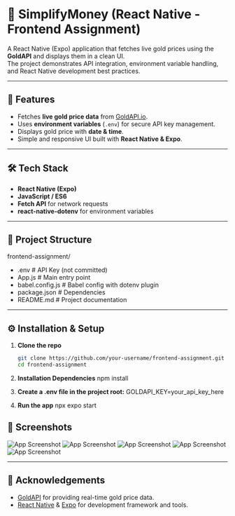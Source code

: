# 📱 SimplifyMoney (React Native - Frontend Assignment)

A React Native (Expo) application that fetches live gold prices using the **GoldAPI** and displays them in a clean UI.  
The project demonstrates API integration, environment variable handling, and React Native development best practices.

---

## 🚀 Features
- Fetches **live gold price data** from [GoldAPI.io](https://www.goldapi.io/).
- Uses **environment variables** (`.env`) for secure API key management.
- Displays gold price with **date & time**.
- Simple and responsive UI built with **React Native & Expo**.

---

## 🛠️ Tech Stack
- **React Native (Expo)**
- **JavaScript / ES6**
- **Fetch API** for network requests
- **react-native-dotenv** for environment variables

---

## 📂 Project Structure
frontend-assignment/
- .env # API Key (not committed)
- App.js # Main entry point
- babel.config.js # Babel config with dotenv plugin
- package.json # Dependencies
- README.md # Project documentation


---

## ⚙️ Installation & Setup

1. **Clone the repo**
   ```bash
   git clone https://github.com/your-username/frontend-assignment.git
   cd frontend-assignment

2. **Installation Dependencies**
   npm install
3. **Create a .env file in the project root:**
   GOLDAPI_KEY=your_api_key_here

4. **Run the app**
   npx expo start

## 📸 Screenshots
   ![App Screenshot](MainScreen.jpeg)
   ![App Screenshot](GoldDetails.jpeg)
   ![App Screenshot](SilverDetails.jpeg)
   ![App Screenshot](PlatinumDetails.jpeg)
   ![App Screenshot](PalladiumDetails.jpeg)
   


---

## 🙌 Acknowledgements
- [GoldAPI](https://www.goldapi.io/) for providing real-time gold price data.
- [React Native](https://reactnative.dev/) & [Expo](https://expo.dev/) for development framework and tools.



